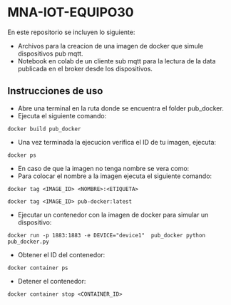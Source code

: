 # MNA-IOT-EQUIPO30

En este repositorio se incluyen lo siguiente:
- Archivos para la creacion de una imagen de docker que simule dispositivos pub mqtt.
- Notebook en colab de un cliente sub mqtt para la lectura de la data publicada en el broker desde los dispositivos.

## Instrucciones de uso
- Abre una terminal en la ruta donde se encuentra el folder pub_docker.
- Ejecuta el siguiente comando:
```
docker build pub_docker
```
- Una vez terminada la ejecucion verifica el ID de tu imagen, ejecuta:
```
docker ps 
```
- En caso de que la imagen no tenga nombre se vera como: <none>
- Para colocar el nombre a la imagen ejecuta el siguiente comando:
```
docker tag <IMAGE_ID> <NOMBRE>:<ETIQUETA> 
```
```
docker tag <IMAGE_ID> pub-docker:latest
```
- Ejecutar un contenedor con la imagen de docker para simular un dispositivo:
```
docker run -p 1883:1883 -e DEVICE="device1"  pub_docker python pub_docker.py
```
- Obtener el ID del contenedor:
```
docker container ps
```
- Detener el contenedor:
```
docker container stop <CONTAINER_ID>
```
